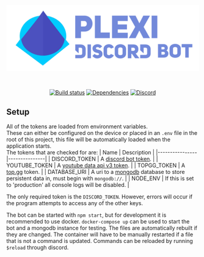 <div align="center">
  <br />
  <p>
    <a href="https://nigecat.github.io/Plexi/"><img src="banner.png" width="546" alt="Plexi" /></a>
  </p>
  <br />
  <p>
    <a href="https://nigecat.github.io/Plexi/"><img src="https://circleci.com/gh/Nigecat/Plexi.svg?style=svg&circle-token=5401c770dc2a6dad53621bbe9a9371bf47835a26" alt="Build status" /></a>
    <a href="https://david-dm.org/Nigecat/Plexi"><img src="https://img.shields.io/david/Nigecat/Plexi.svg?maxAge=3600" alt="Dependencies" /></a>
    <a href="https://nigecat.github.io/Plexi/support"><img src="https://img.shields.io/discord/621181741972979722.svg?label=&logo=discord&logoColor=ffffff&color=7389D8&labelColor=6A7EC2" alt="Discord" /></a>
  </p>
</div>

## Setup
All of the tokens are loaded from environment variables.  
These can either be configured on the device or placed in an `.env` file in the root of this project, this file will be automatically loaded when the application starts.  
The tokens that are checked for are: 
|   Name         |  Description  |
|----------------|---------------|
| DISCORD_TOKEN  | A [discord bot token](https://discord.com/developers/applications). |
| YOUTUBE_TOKEN  | A [youtube data api v3 token](https://console.developers.google.com/apis/credentials). |
| TOPGG_TOKEN    | A [top.gg](https://top.gg/api/docs#mybots) token. |
| DATABASE_URI   | A uri to a [mongodb](https://www.mongodb.com/) database to store persistent data in, must begin with `mongodb://`. |
| NODE_ENV       | If this is set to 'production' all console logs will be disabled. |

The only required token is the `DISCORD_TOKEN`. However, errors will occur if the program attempts to access any of the other keys.

The bot can be started with `npm start`, but for development it is recommended to use docker. `docker-compose up` can be used to start the bot and a mongodb instance for testing. The files are automatically rebuilt if they are changed.
The container will have to be manually restarted if a file that is not a command is updated. Commands can be reloaded by running `$reload` through discord.
